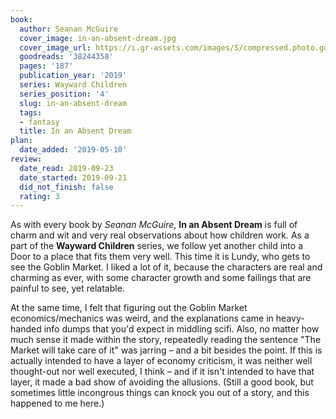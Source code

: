 ```yaml
---
book:
  author: Seanan McGuire
  cover_image: in-an-absent-dream.jpg
  cover_image_url: https://i.gr-assets.com/images/S/compressed.photo.goodreads.com/books/1525436165l/38244358._SX98_.jpg
  goodreads: '38244358'
  pages: '187'
  publication_year: '2019'
  series: Wayward Children
  series_position: '4'
  slug: in-an-absent-dream
  tags:
  - fantasy
  title: In an Absent Dream
plan:
  date_added: '2019-05-10'
review:
  date_read: 2019-09-23
  date_started: 2019-09-21
  did_not_finish: false
  rating: 3
---
```


As with every book by *Seanan McGuire*, **In an Absent Dream** is full of charm and wit and very real observations about how children work. As a part of the **Wayward Children** series, we follow yet another child into a Door to a place that fits them very well. This time it is Lundy, who gets to see the Goblin Market. I liked a lot of it, because the characters are real and charming as ever, with some character growth and some failings that are painful to see, yet relatable.

At the same time, I felt that figuring out the Goblin Market economics/mechanics was weird, and the explanations came in heavy-handed info dumps that you'd expect in middling scifi. Also, no matter how much sense it made within the story, repeatedly reading the sentence "The Market will take care of it" was jarring – and a bit besides the point. If this is actually intended to have a layer of economy criticism, it was neither well thought-out nor well executed, I think – and if it isn't intended to have that layer, it made a bad show of avoiding the allusions. (Still a good book, but sometimes little incongrous things can knock you out of a story, and this happened to me here.)
